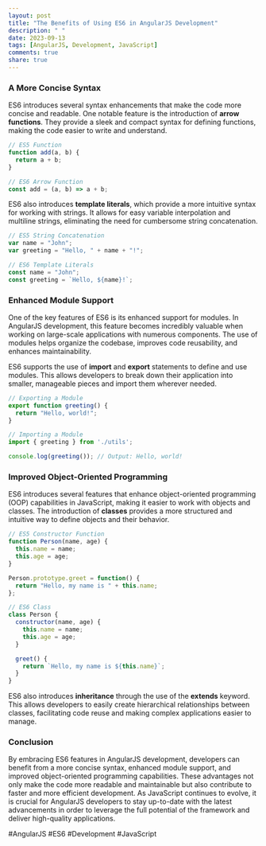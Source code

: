 ```yaml
---
layout: post
title: "The Benefits of Using ES6 in AngularJS Development"
description: " "
date: 2023-09-13
tags: [AngularJS, Development, JavaScript]
comments: true
share: true
---
```


### A More Concise Syntax

ES6 introduces several syntax enhancements that make the code more concise and readable. One notable feature is the introduction of **arrow functions**. They provide a sleek and compact syntax for defining functions, making the code easier to write and understand.

```javascript
// ES5 Function
function add(a, b) {
  return a + b;
}

// ES6 Arrow Function
const add = (a, b) => a + b;
```

ES6 also introduces **template literals**, which provide a more intuitive syntax for working with strings. It allows for easy variable interpolation and multiline strings, eliminating the need for cumbersome string concatenation.

```javascript
// ES5 String Concatenation
var name = "John";
var greeting = "Hello, " + name + "!";

// ES6 Template Literals
const name = "John";
const greeting = `Hello, ${name}!`;
```

### Enhanced Module Support

One of the key features of ES6 is its enhanced support for modules. In AngularJS development, this feature becomes incredibly valuable when working on large-scale applications with numerous components. The use of modules helps organize the codebase, improves code reusability, and enhances maintainability.

ES6 supports the use of **import** and **export** statements to define and use modules. This allows developers to break down their application into smaller, manageable pieces and import them wherever needed.

```javascript
// Exporting a Module
export function greeting() {
  return "Hello, world!";
}

// Importing a Module
import { greeting } from './utils';

console.log(greeting()); // Output: Hello, world!
```

### Improved Object-Oriented Programming

ES6 introduces several features that enhance object-oriented programming (OOP) capabilities in JavaScript, making it easier to work with objects and classes. The introduction of **classes** provides a more structured and intuitive way to define objects and their behavior.

```javascript
// ES5 Constructor Function
function Person(name, age) {
  this.name = name;
  this.age = age;
}

Person.prototype.greet = function() {
  return "Hello, my name is " + this.name;
};

// ES6 Class
class Person {
  constructor(name, age) {
    this.name = name;
    this.age = age;
  }

  greet() {
    return `Hello, my name is ${this.name}`;
  }
}
```

ES6 also introduces **inheritance** through the use of the **extends** keyword. This allows developers to easily create hierarchical relationships between classes, facilitating code reuse and making complex applications easier to manage.

### Conclusion

By embracing ES6 features in AngularJS development, developers can benefit from a more concise syntax, enhanced module support, and improved object-oriented programming capabilities. These advantages not only make the code more readable and maintainable but also contribute to faster and more efficient development. As JavaScript continues to evolve, it is crucial for AngularJS developers to stay up-to-date with the latest advancements in order to leverage the full potential of the framework and deliver high-quality applications.

#AngularJS #ES6 #Development #JavaScript